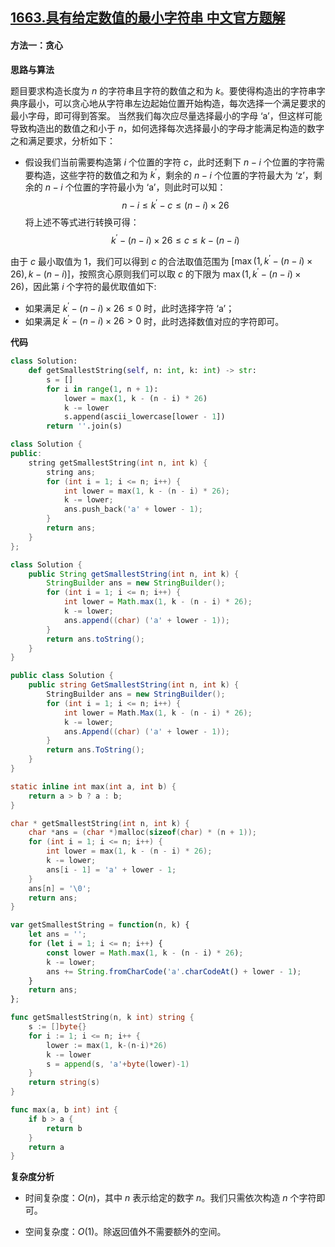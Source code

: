 ## [1663.具有给定数值的最小字符串 中文官方题解](https://leetcode.cn/problems/smallest-string-with-a-given-numeric-value/solutions/100000/ju-you-gei-ding-shu-zhi-de-zui-xiao-zi-f-e0e4)
#### 方法一：贪心

**思路与算法**

题目要求构造长度为 $n$ 的字符串且字符的数值之和为 $k$。要使得构造出的字符串字典序最小，可以贪心地从字符串左边起始位置开始构造，每次选择一个满足要求的最小字母，即可得到答案。
当然我们每次应尽量选择最小的字母 $\text{`a'}$，但这样可能导致构造出的数值之和小于 $n$，如何选择每次选择最小的字母才能满足构造的数字之和满足要求，分析如下：
+ 假设我们当前需要构造第 $i$ 个位置的字符 $c$，此时还剩下 $n-i$ 个位置的字符需要构造，这些字符的数值之和为 $k^{'}$，剩余的 $n-i$ 个位置的字符最大为 $\text{`z'}$，剩余的 $n-i$ 个位置的字符最小为 $\text{`a'}$，则此时可以知：
$$n - i \le k^{'} - c \le (n - i) \times 26$$
将上述不等式进行转换可得：
$$k^{'} - (n - i) \times 26 \le c \le k - (n - i)$$

由于 $c$ 最小取值为 $1$，我们可以得到 $c$ 的合法取值范围为 $[\max(1,k^{'} - (n - i) \times 26), k - (n - i)]$，按照贪心原则我们可以取 $c$ 的下限为 $\max(1, k^{'} - (n - i) \times 26)$，因此第 $i$ 个字符的最优取值如下:
+ 如果满足 $k^{'} - (n - i) \times 26 \le 0$ 时，此时选择字符 $\text{`a'}$；
+ 如果满足 $k^{'} - (n - i) \times 26 > 0$ 时，此时选择数值对应的字符即可。

**代码**

```Python [sol1-Python3]
class Solution:
    def getSmallestString(self, n: int, k: int) -> str:
        s = []
        for i in range(1, n + 1):
            lower = max(1, k - (n - i) * 26)
            k -= lower
            s.append(ascii_lowercase[lower - 1])
        return ''.join(s)
```

```C++ [sol1-C++]
class Solution {
public:
    string getSmallestString(int n, int k) {
        string ans;
        for (int i = 1; i <= n; i++) {
            int lower = max(1, k - (n - i) * 26);
            k -= lower;
            ans.push_back('a' + lower - 1);
        }
        return ans;
    }
};
```

```Java [sol1-Java]
class Solution {
    public String getSmallestString(int n, int k) {
        StringBuilder ans = new StringBuilder();
        for (int i = 1; i <= n; i++) {
            int lower = Math.max(1, k - (n - i) * 26);
            k -= lower;
            ans.append((char) ('a' + lower - 1));
        }
        return ans.toString();
    }
}
```

```C# [sol1-C#]
public class Solution {
    public string GetSmallestString(int n, int k) {
        StringBuilder ans = new StringBuilder();
        for (int i = 1; i <= n; i++) {
            int lower = Math.Max(1, k - (n - i) * 26);
            k -= lower;
            ans.Append((char) ('a' + lower - 1));
        }
        return ans.ToString();
    }
}
```

```C [sol1-C]
static inline int max(int a, int b) {
    return a > b ? a : b;
}

char * getSmallestString(int n, int k) {
    char *ans = (char *)malloc(sizeof(char) * (n + 1));
    for (int i = 1; i <= n; i++) {
        int lower = max(1, k - (n - i) * 26);
        k -= lower;
        ans[i - 1] = 'a' + lower - 1;
    }
    ans[n] = '\0';
    return ans;
}
```

```JavaScript [sol1-JavaScript]
var getSmallestString = function(n, k) {
    let ans = '';
    for (let i = 1; i <= n; i++) {
        const lower = Math.max(1, k - (n - i) * 26);
        k -= lower;
        ans += String.fromCharCode('a'.charCodeAt() + lower - 1);
    }
    return ans;
};
```

```go [sol1-Golang]
func getSmallestString(n, k int) string {
    s := []byte{}
    for i := 1; i <= n; i++ {
        lower := max(1, k-(n-i)*26)
        k -= lower
        s = append(s, 'a'+byte(lower)-1)
    }
    return string(s)
}

func max(a, b int) int {
    if b > a {
        return b
    }
    return a
}
```

**复杂度分析**

- 时间复杂度：$O(n)$，其中 $n$ 表示给定的数字 $n$。我们只需依次构造 $n$ 个字符即可。

- 空间复杂度：$O(1)$。除返回值外不需要额外的空间。